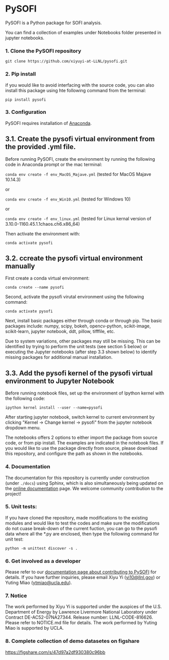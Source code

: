 # PySOFI
PySOFI is a Python package for SOFI analysis.

You can find a collection of examples under Notebooks folder presented in jupyter notebooks.

### 1. Clone the PySOFI repository
`git clone https://github.com/xiyuyi-at-LLNL/pysofi.git`

### 2. Pip install
if you would like to avoid interfacing with the source code, you can also install this package using hte following command from the terminal:

`pip install pysofi`
### 3. Configuration
PySOFI requires installation of [Anaconda](https://docs.anaconda.com/anaconda/install/).

## 3.1. Create the pysofi virtual environment from the provided .yml file.
Before running PySOFI, create the environment by running the following code in Anaconda prompt or the mac terminal:

`conda env create -f env_MacOS_Majave.yml` (tested for MacOS Majave 10.14.3)

or

`conda env create -f env_Win10.yml` (tested for Windows 10)

or

`conda env create -f env_linux.yml` (tested for Linux kernal version of 3.10.0-1160.45.1.1chaos.ch6.x86_64)


Then activate the environment with:

`conda activate pysofi`

## 3.2. ccreate the pysofi virtual environment manually
First create a conda virtual environment:

`conda create --name pysofi`

Second, activate the pysofi virutal environment using the following command:

`conda activate pysofi`

Next, install basic packages either through conda or through pip. The basic packages include: numpy, scipy, bokeh, opencv-python, scikit-image, scikit-learn, jupyter notebook, ddt, pillow, tifffile, etc.

Due to system variations, other packages may still be missing. This can be identified by trying to perform the unit tests (see section 5 below) or executing the Jupyter notebooks (after step 3.3 shown below) to identify missing packages for additional manual installation.


## 3.3. Add the pysofi kernel of the pysofi virtual environment to Jupyter Notebook
Before running notebook files, set up the environment of Ipython kernel with the following code:

`ipython kernel install --user --name=pysofi`

After starting jupyter notebook, switch kernel to current environment by clicking "Kernel -> Change kernel -> pysofi" from the jupyter notebook dropdown menu.

The notebooks offers 2 options to either import the package from source code, or from pip install. The examples are indicated in the notebook files. If you would like to use the package directly from source, please download this repository, and configure the path as shown in the notebooks.


### 4. Documentation
The documentation for this repository is currently under construction (under `./docs`) using Sphinx, which is also simultaneously being updated on the [online documentation](https://xiyuyi-at-llnl.github.io/pysofi/build/html/index.html) page. We welcome community contribution to the project! 

### 5. Unit tests:
If you have cloned the repository, made modifications to the existing modules and would like to test the codes and make sure the modifications do not cuase break-down of the current fuction, you can go to the pysofi data where all the *.py are enclosed, then type the following command for unit test:

`python -m unittest discover -s .`

### 6. Get involved as a developer
Please refer to our [documentation page about contributing to PySOFI](https://xiyuyi-at-llnl.github.io/pysofi/build/html/about.html#contributing) for details.
If you have further inquiries, please email Xiyu Yi (yi10@llnl.gov) or Yuting Miao (ytmiao@ucla.edu).

### 7. Notice
The work performed by Xiyu Yi is supported under the auspices of the U.S. Department of Energy by Lawrence Livermore National Laboratory under Contract DE-AC52-07NA27344. Release number: LLNL-CODE-816626. Please refer to NOTICE.md file for details. The work performed by Yuting Miao is supported by UCLA.


### 8. Complete collection of demo datasetes on figshare
https://figshare.com/s/47d97a2df930380c96bb
